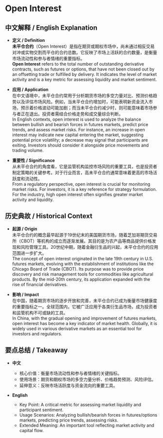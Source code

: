 # Open Interest

## 中文解释 / English Explanation

* **定义 / Definition**  
  **未平仓合约**（Open Interest）是指在期货或期权市场中，尚未通过相反交易对冲或实物交割而平仓的合约总数。它反映了市场上活跃的合约数量，是衡量市场流动性和参与者情绪的重要指标。  
  **Open Interest** refers to the total number of outstanding derivative contracts, such as futures or options, that have not been closed out by an offsetting trade or fulfilled by delivery. It indicates the level of market activity and is a key metric for assessing liquidity and market sentiment.

* **应用 / Application**  
  在中文语境中，未平仓合约常用于分析期货市场的多空力量对比、预测价格趋势以及评估市场风险。例如，当未平仓合约增加时，可能表明新资金流入市场，预示着价格波动可能加剧；而当未平仓合约减少时，则可能意味着市场参与者正在退出。投资者需结合价格走势和成交量综合判断。  
  In English contexts, open interest is used to analyze the balance between bullish and bearish forces in futures markets, predict price trends, and assess market risks. For instance, an increase in open interest may indicate new capital entering the market, suggesting potential price volatility; a decrease may signal that participants are exiting. Investors should consider it alongside price movements and trading volume.

* **重要性 / Significance**  
  从未平仓合约的角度看，它是监管机构监控市场风险的重要工具，也是投资者制定策略的关键参考。对于行业而言，高未平仓合约通常意味着更高的市场活跃度和流动性。  
  From a regulatory perspective, open interest is crucial for monitoring market risks. For investors, it is a key reference for strategy formulation. For the industry, high open interest often signifies greater market activity and liquidity.

## 历史典故 / Historical Context

* **起源 / Origin**  
  未平仓合约的概念最早起源于19世纪末的美国期货市场，随着芝加哥期货交易所（CBOT）等机构的成立而逐渐发展。其目的是为农产品等商品提供价格发现和风险管理工具。20世纪中期，随着金融衍生品的兴起，未平仓合约的应用范围进一步扩大。  
  The concept of open interest originated in the late 19th century in U.S. futures markets, evolving with the establishment of institutions like the Chicago Board of Trade (CBOT). Its purpose was to provide price discovery and risk management tools for commodities like agricultural products. By the mid-20th century, its application expanded with the rise of financial derivatives.

* **影响 / Impact**  
  在中国，随着期货市场的逐步开放和完善，未平仓合约已成为衡量市场健康度的重要指标之一。全球范围内，它被广泛应用于各类衍生品市场，成为投资者和监管机构不可或缺的工具。  
  In China, with the gradual opening and improvement of futures markets, open interest has become a key indicator of market health. Globally, it is widely used in various derivative markets as an essential tool for investors and regulators.

## 要点总结 / Takeaway

* **中文**  
  - 核心价值：衡量市场流动性和参与者情绪的关键指标。  
  - 使用场景：期货和期权市场的多空力量分析、价格趋势预测、风险评估。  
  - 延伸意义：反映市场活跃度与资金流向的重要工具。

* **English**  
  - Key Point: A critical metric for assessing market liquidity and participant sentiment.  
  - Usage Scenarios: Analyzing bullish/bearish forces in futures/options markets, predicting price trends, assessing risks.  
  - Extended Meaning: An important tool reflecting market activity and capital flow.